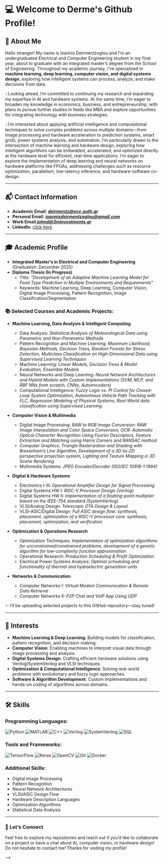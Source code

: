 # 💻 Welcome to Derme's Github Profile!

## 👋 About Me

Hello stranger! My name is Ioannis Deirmentzoglou and I'm an undergraduated Electrical and Computer Engineering student in my final year, about to graduate with an integrated master’s degree from the School of Engineering. Throughout my academic journey, I’ve specialized in **machine learning, deep learning, computer vision, and digital systems design**, exploring how intelligent systems can process, analyze, and make decisions from data.

💡Looking ahead, I’m committed to continuing my research and expanding my expertise in AI and hardware systems. At the same time, I’m eager to broaden my knowledge in economics, business, and entrepreneurship, with plans to pursue further studies in fields like MBA and explore opportunities for integrating technology with business strategies.


💡I’m interested about applying artificial intelligence and computational techniques to solve complex problems across multiple domains—from image processing and hardware acceleration to prediction systems, smart grids, power systems analysis, and automation. 
I’m particularly drawn to the intersection of machine learning and hardware design, exploring how intelligent algorithms can be embedded, accelerated, and optimized directly at the hardware level for efficient, real-time applications. 
I’m eager to explore the implementation of deep learning and neural networks on hardware platforms like FPGAs, addressing challenges such as resource optimization, parallelism, low-latency inference, and hardware-software co-design.

---
## 📬 Contact Information

- **Academic Email**: ***deirmentz@ece.auth.gr***
- **Personal Email**: ***ioannisdeirmentzoglou@gmail.com***
- **Work Email**:***johnd@3minvestments.gr***
- **LinkedIn**: [click here]()

---

## 🎓 Academic Profile

- **Integrated Master’s in Electrical and Computer Engineering** (Graduation: December 2025)
- **Diploma Thesis (In Progress)**  
  - Title: *“Development of an Adaptive Machine Learning Model for Food Type Prediction in Multiple Environments and Requirements”*  
  - Keywords: Machine Learning, Deep Learning, Computer Vision, Digital Image Processing, Pattern Recognition, Image Classification/Segmentation

### 📚 Selected Courses and Academic Projects:
- **Machine Learning, Data Analysis & Intelligent Computing**
  - Data Analysis: *Statistical Analysis of Meteorological Data using Parametric and Non-Parametric Methods*
  - Pattern Recognition and Machine Learning: *Maximum Likelihood, Bayesian Methods, Decision Trees, Random Forests for Stress Detection, Multiclass Classification on High-Dimensional Data using Supervised Learning Techniques*
  - Machine Learning: *Linear Models, Decision Trees & Model Evaluation, Ensemble Models*
  - Neural Networks and Deep Learning: *Neural Network Architectures and Hybrid Models with Custom Implementations (SVM, MLP, and RBF NNs from scratch, CNNs, Autoencoders)*
  - Computational Intelligence: *Fuzzy Logic vs. PI Control for Closed-Loop System Optimization, Autonomous Vehicle Path Tracking with FLC, Regression Modeling of Physical Systems, Real-World data classification using Supervised Learning.*
  
- **Computer Vision & Multimedia**
  - Digital Image Processing: *RAW to RGB Image Conversion: RAW Image Interpolation and Color Space Conversion, OCR: Automatic Optical Character Recognition Using Fourier Descriptors, Feature Extraction and Matching using Harris Corners and RANSAC method*
  - Computer Graphics: *Triangle Rasterization and Shading with Bresenham’s Line Algorithm, Development of a 3D-to-2D perspective projection system, Lighting and Texture Mapping in 3D Scene Rendering*
  - Multimedia Systems: *JPEG Encoder/Decoder (ISO/IEC 10918-1:1994)*

- **Digital & Hardware Systems**
  - Electronics I-III: *Operational Amplifier Design for Signal Processing*
  - Digital Systems HW I: *RISC-V Processor Design (Verilog)*
  - Digital Systems HW II: *Implementation of a floating-point multiplier based on the IEEE-754 standard (SystemVerilog)*
  - VLSI/Analog Design: *Telescopic OTA Design & Layout*
  - VLSI-ASIC/Digital Design: *Full ASIC design flow: synthesis, placement, optimization of a RISC-V processor core: synthesis, placement, optimization, and verification*

- **Optimization & Operations Research**
  - Optimization Techniques: *Implementation of optimization algorithms for unconstrained/constrained problems, development of a genetic algorithm for low-complexity function approximation*
  - Operational Research: *Production Scheduling & Profit Optimization*
  - Electrical Power Systems Analysis: *Optimal scheduling and functionality of thermal and hydroelectric generation units*

- **Networks & Communication**
  - Computer Networks I: *Virtual Modem Communication & Remote Data Retrieval*
  - Computer Networks II: *P2P Chat and VoIP App Using UDP*

✨ I’ll be uploading selected projects to this GitHub repository—stay tuned!

---

## 🤖 Interests

- **Machine Learning & Deep Learning**: Building models for classification, pattern recognition, and decision-making.
- **Computer Vision**: Enabling machines to interpret visual data through image processing and analysis.
- **Digital Systems Design**: Crafting efficient hardware solutions using Verilog/SystemVerilog and VLSI techniques.
- **Optimization & Computational Intelligence**: Solving real-world problems with evolutionary and fuzzy logic approaches.
- **Software & Algorithm Development**: Custom implementations and hands-on coding of algorithms across domains.

---

## 🛠️ Skills

### Programming Languages:
![Python](https://img.shields.io/badge/-Python-3776AB?style=for-the-badge&logo=python&logoColor=white)
![MATLAB](https://img.shields.io/badge/-MATLAB-0076A8?style=for-the-badge&logo=mathworks&logoColor=white)
![C++](https://img.shields.io/badge/-C++-00599C?style=for-the-badge&logo=cplusplus&logoColor=white)
![Verilog](https://img.shields.io/badge/-Verilog-FFA500?style=for-the-badge&logo=verilog&logoColor=white)
![SystemVerilog](https://img.shields.io/badge/-SystemVerilog-FF4500?style=for-the-badge&logo=systemverilog&logoColor=white)
![SQL](https://img.shields.io/badge/-SQL-4479A1?style=for-the-badge&logo=postgresql&logoColor=white)

### Tools and Frameworks:
![TensorFlow](https://img.shields.io/badge/-TensorFlow-FF6F00?style=for-the-badge&logo=tensorflow&logoColor=white)
![Keras](https://img.shields.io/badge/-Keras-D00000?style=for-the-badge&logo=keras&logoColor=white)
![OpenCV](https://img.shields.io/badge/-OpenCV-5C3EE8?style=for-the-badge&logo=opencv&logoColor=white)
![Git](https://img.shields.io/badge/-Git-F05032?style=for-the-badge&logo=git&logoColor=white)
![Docker](https://img.shields.io/badge/-Docker-2496ED?style=for-the-badge&logo=docker&logoColor=white)

### Additional Skills:
- Digital Image Processing
- Pattern Recognition
- Neural Network Architectures
- VLSI/ASIC Design Flow
- Hardware Description Languages
- Optimization Algorithms
- Statistical Data Analysis

---
### 🌟 Let’s Connect

Feel free to explore my repositories and reach out if you’d like to collaborate on a project or have a chat about AI, computer vision, or hardware design!
Do not hesitate to contact me!
Thanks for visiting my profile! 

-->
